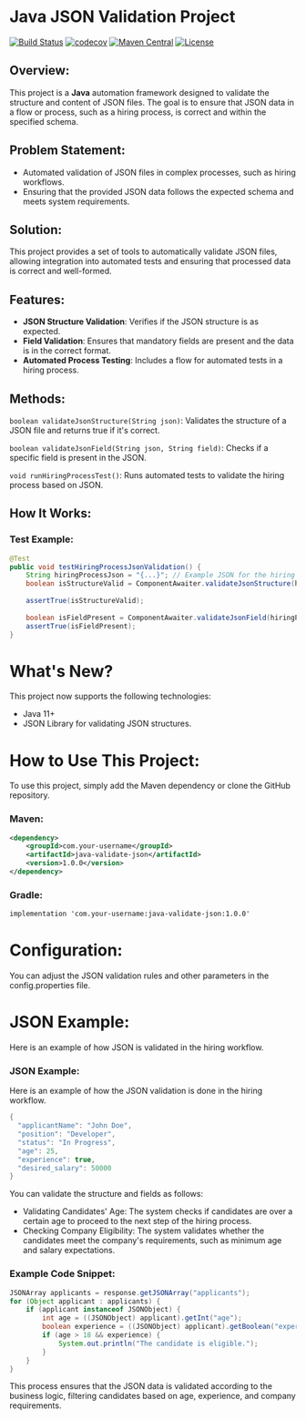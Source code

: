 # Java JSON Validation Project

[![Build Status](https://travis-ci.org/your-username/java-validate-json.svg?branch=master)](https://travis-ci.org/your-username/java-validate-json "Travis CI")
[![codecov](https://codecov.io/gh/your-username/java-validate-json/branch/master/graph/badge.svg)](https://codecov.io/gh/your-username/java-validate-json)
[![Maven Central](https://img.shields.io/maven-central/v/io.github.your-username/validate-json.svg?label=Maven%20Central)](https://search.maven.org/search?q=g:%22io.github.your-username%22%20AND%20a:%22validate-json%22)
[![License](https://img.shields.io/badge/License-Apache%202.0-blue.svg)](https://opensource.org/licenses/Apache-2.0)

## Overview:

This project is a **Java** automation framework designed to validate the structure and content of JSON files. The goal is to ensure that JSON data in a flow or process, such as a hiring process, is correct and within the specified schema.

## Problem Statement:
- Automated validation of JSON files in complex processes, such as hiring workflows.
- Ensuring that the provided JSON data follows the expected schema and meets system requirements.

## Solution:
This project provides a set of tools to automatically validate JSON files, allowing integration into automated tests and ensuring that processed data is correct and well-formed.

## Features:

- **JSON Structure Validation**: Verifies if the JSON structure is as expected.
- **Field Validation**: Ensures that mandatory fields are present and the data is in the correct format.
- **Automated Process Testing**: Includes a flow for automated tests in a hiring process.

## Methods:

  `boolean validateJsonStructure(String json)`: Validates the structure of a JSON file and returns true if it's correct.
  
  `boolean validateJsonField(String json, String field)`: Checks if a specific field is present in the JSON.
  
  `void runHiringProcessTest()`: Runs automated tests to validate the hiring process based on JSON.

## How It Works:

### Test Example:

```java
@Test
public void testHiringProcessJsonValidation() {
    String hiringProcessJson = "{...}"; // Example JSON for the hiring process
    boolean isStructureValid = ComponentAwaiter.validateJsonStructure(hiringProcessJson);
    
    assertTrue(isStructureValid);
    
    boolean isFieldPresent = ComponentAwaiter.validateJsonField(hiringProcessJson, "applicantName");
    assertTrue(isFieldPresent);
}
```

# What's New?

This project now supports the following technologies:
- Java 11+
- JSON Library for validating JSON structures.

# How to Use This Project:

To use this project, simply add the Maven dependency or clone the GitHub repository.

### Maven:

```xml
<dependency>
    <groupId>com.your-username</groupId>
    <artifactId>java-validate-json</artifactId>
    <version>1.0.0</version>
</dependency>
```
### Gradle:

```xml
implementation 'com.your-username:java-validate-json:1.0.0'
```

# Configuration:

You can adjust the JSON validation rules and other parameters in the config.properties file.

# JSON Example:

Here is an example of how JSON is validated in the hiring workflow.

### JSON Example:

Here is an example of how the JSON validation is done in the hiring workflow.

```java
{
  "applicantName": "John Doe",
  "position": "Developer",
  "status": "In Progress",
  "age": 25,
  "experience": true,
  "desired_salary": 50000
}
```

You can validate the structure and fields as follows:

 - Validating Candidates' Age: The system checks if candidates are over a certain age to proceed to the next step of the hiring process.
- Checking Company Eligibility: The system validates whether the candidates meet the company's requirements, such as minimum age and salary expectations.

### Example Code Snippet:

```java
JSONArray applicants = response.getJSONArray("applicants");
for (Object applicant : applicants) {
    if (applicant instanceof JSONObject) {
        int age = ((JSONObject) applicant).getInt("age");
        boolean experience = ((JSONObject) applicant).getBoolean("experience");
        if (age > 18 && experience) {
            System.out.println("The candidate is eligible.");
        }
    }
}
```

This process ensures that the JSON data is validated according to the business logic, filtering candidates based on age, experience, and company requirements.
